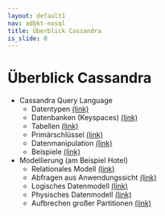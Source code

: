 ```yaml
---
layout: default1
nav: adbkt-nosql
title: Überblick Cassandra
is_slide: 0
---
```


# Überblick Cassandra

<!--
- Architektur
  - Datenmodell [(link)](https://www.oreilly.com/api/v2/epubs/9781491933657/files/assets/ctdg_0405.png)
  - Partitionierung [(link)](https://cassandra.apache.org/doc/4.1/cassandra/architecture/dynamo.html#dataset-partitioning-consistent-hashing)
  - Replikation [(link)](https://cassandra.apache.org/doc/4.1/cassandra/architecture/dynamo.html#multi-master-replication-versioned-data-and-tunable-consistency)
  - Konsistenz [(link)](https://cassandra.apache.org/doc/4.1/cassandra/architecture/dynamo.html#tunable-consistency)
-->
- Cassandra Query Language
  - Datentypen [(link)](https://cassandra.apache.org/doc/latest/cassandra/cql/types.html)
  - Datenbanken (Keyspaces) [(link)](https://cassandra.apache.org/doc/latest/cassandra/cql/ddl.html#create-keyspace-statement)
  - Tabellen [(link)](https://cassandra.apache.org/doc/latest/cassandra/cql/ddl.html#create-table-statement)
  - Primärschlüssel [(link)](https://cassandra.apache.org/doc/latest/cassandra/cql/ddl.html#primary-key)
  - Datenmanipulation [(link)](https://cassandra.apache.org/doc/latest/cassandra/cql/dml.html)
  - Beispiele [(link)](https://www.oreilly.com/library/view/cassandra-the-definitive/9781491933657/ch04.html)
- Modellierung (am Beispiel Hotel)
  - Relationales Modell [(link)](https://cassandra.apache.org/doc/latest/cassandra/data_modeling/data_modeling_rdbms.html)
  - Abfragen aus Anwendungssicht [(link)](https://cassandra.apache.org/doc/latest/cassandra/data_modeling/data_modeling_queries.html)
  - Logisches Datenmodell [(link)](https://cassandra.apache.org/doc/latest/cassandra/data_modeling/data_modeling_logical.html)
  - Physisches Datenmodell [(link)](https://cassandra.apache.org/doc/latest/cassandra/data_modeling/data_modeling_physical.html)
  - Aufbrechen großer Partitionen [(link)](https://cassandra.apache.org/doc/latest/cassandra/data_modeling/data_modeling_refining.html#breaking-up-large-partitions)